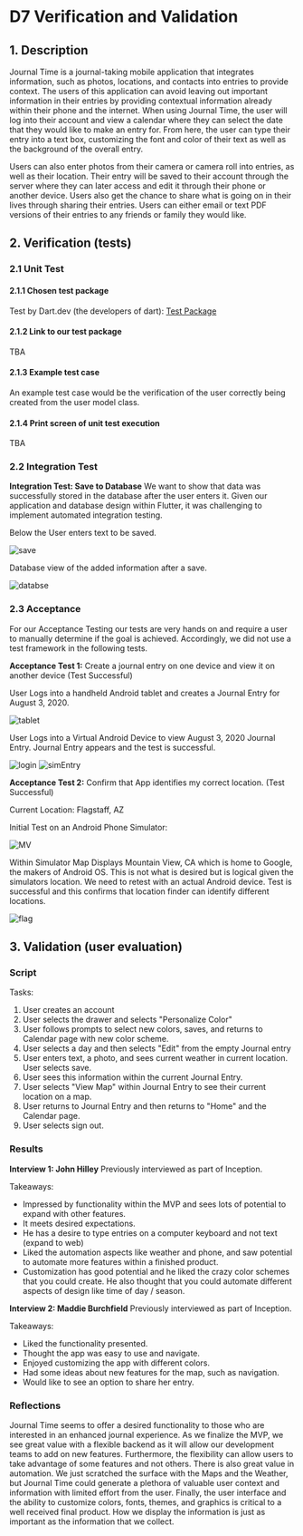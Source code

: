 # D7 Verification and Validation

## 1. Description

Journal Time is a journal-taking mobile application that integrates information, such as photos, locations, and contacts into entries to provide context. The users of this application can avoid leaving out important information in their entries by providing contextual information already within their phone and the internet. When using Journal Time, the user will log into their account and view a calendar where they can select the date that they would like to make an entry for. From here, the user can type their entry into a text box, customizing the font and color of their text as well as the background of the overall entry.

Users can also enter photos from their camera or camera roll into entries, as well as their location. Their entry will be saved to their account through the server where they can later access and edit it through their phone or another device. Users also get the chance to share what is going on in their lives through sharing their entries. Users can either email or text PDF versions of their entries to any friends or family they would like.

## 2. Verification (tests)

### 2.1 Unit Test

#### 2.1.1 Chosen test package

Test by Dart.dev (the developers of dart): [Test Package](https://pub.dev/packages/test)

#### 2.1.2 Link to our test package

TBA

#### 2.1.3 Example test case

An example test case would be the verification of the user correctly being created from the user model class.

#### 2.1.4 Print screen of unit test execution

TBA

### 2.2 Integration Test

**Integration Test: Save to Database**
We want to show that data was successfully stored in the database after the user enters it.  Given our application and database design within Flutter, it was challenging to implement automated integration testing.  

Below the User enters text to be saved.

![save](./img/IntegrationSave.png)

Database view of the added information after a save.

![databse](./img/integrationDatabase.png)

### 2.3 Acceptance

For our Acceptance Testing our tests are very hands on and require a user to manually determine if the goal is achieved.  Accordingly, we did not use a test framework in the following tests.

**Acceptance Test 1:** Create a journal entry on one device and view it on another device (Test Successful)

User Logs into a handheld Android tablet and creates a Journal Entry for August 3, 2020.

![tablet](./img/tabletEntry.jpg)

User Logs into a Virtual Android Device to view August 3, 2020 Journal Entry.  Journal Entry appears and the test is successful.  

![login](./img/simLogin.png)
![simEntry](./img/simEntry.png)


**Acceptance Test 2:** Confirm that App identifies my correct location. (Test Successful)

Current Location: Flagstaff, AZ

Initial Test on an Android Phone Simulator:

![MV](./img/simMV.png)

Within Simulator Map Displays Mountain View, CA which is home to Google, the makers of Android OS.  This is not what is desired but is logical given the simulators location.  We need to retest with an actual Android device.  Test is successful and this confirms that location finder can identify different locations.

![flag](./img/tabletFlag.jpg)


## 3. Validation (user evaluation)

### Script

Tasks:

1. User creates an account
2. User selects the drawer and selects "Personalize Color"
3. User follows prompts to select new colors, saves, and returns to Calendar page with new color scheme.
4. User selects a day and then selects "Edit" from the empty Journal entry
5. User enters text, a photo, and sees current weather in current location.  User selects save.
6. User sees this information within the current Journal Entry.
7. User selects "View Map" within Journal Entry to see their current location on a map.  
8. User returns to Journal Entry and then returns to "Home" and the Calendar page.
9. User selects sign out.  


### Results

**Interview 1: John Hilley** Previously interviewed as part of Inception.

Takeaways:

- Impressed by functionality within the MVP and sees lots of potential to expand with other features.
- It meets desired expectations.  
- He has a desire to type entries on a computer keyboard and not text (expand to web)
- Liked the automation aspects like weather and phone, and saw potential to automate more features within a finished product.
- Customization has good potential and he liked the crazy color schemes that you could create.  He also thought that you could automate different aspects of design like time of day / season.  

**Interview 2: Maddie Burchfield** Previously interviewed as part of Inception.

Takeaways:

- Liked the functionality presented.
- Thought the app was easy to use and navigate.
- Enjoyed customizing the app with different colors.
- Had some ideas about new features for the map, such as navigation.
- Would like to see an option to share her entry.

### Reflections

Journal Time seems to offer a desired functionality to those who are interested in an enhanced journal experience.  As we finalize the MVP, we see great value with a flexible backend as it will allow our development teams to add on new features.  Furthermore, the flexibility can allow users to take advantage of some features and not others.  There is also great value in automation.  We just scratched the surface with the Maps and the Weather, but Journal Time could generate a plethora of valuable user context and information with limited effort from the user.  Finally, the user interface and the ability to customize colors, fonts, themes, and graphics is critical to a well received final product.  How we display the information is just as important as the information that we collect.  
